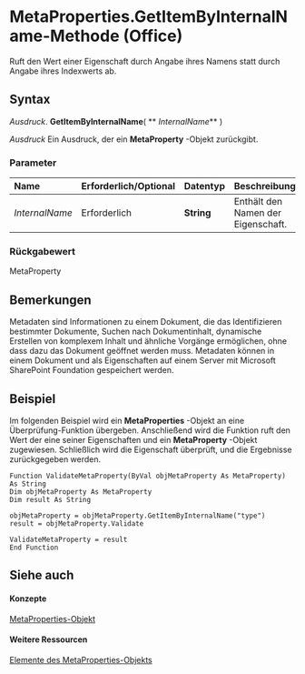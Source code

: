 
# MetaProperties.GetItemByInternalName-Methode (Office)

Ruft den Wert einer Eigenschaft durch Angabe ihres Namens statt durch Angabe ihres Indexwerts ab.


## Syntax

 _Ausdruck_. **GetItemByInternalName**( ** _InternalName_** )

 _Ausdruck_ Ein Ausdruck, der ein **MetaProperty** -Objekt zurückgibt.


### Parameter



|**Name**|**Erforderlich/Optional**|**Datentyp**|**Beschreibung**|
|:-----|:-----|:-----|:-----|
| _InternalName_|Erforderlich|**String**|Enthält den Namen der Eigenschaft.|

### Rückgabewert

MetaProperty


## Bemerkungen

Metadaten sind Informationen zu einem Dokument, die das Identifizieren bestimmter Dokumente, Suchen nach Dokumentinhalt, dynamische Erstellen von komplexem Inhalt und ähnliche Vorgänge ermöglichen, ohne dass dazu das Dokument geöffnet werden muss. Metadaten können in einem Dokument und als Eigenschaften auf einem Server mit Microsoft SharePoint Foundation gespeichert werden.


## Beispiel

Im folgenden Beispiel wird ein  **MetaProperties** -Objekt an eine Überprüfung-Funktion übergeben. Anschließend wird die Funktion ruft den Wert der eine seiner Eigenschaften und ein **MetaProperty** -Objekt zugewiesen. Schließlich wird die Eigenschaft überprüft, und die Ergebnisse zurückgegeben werden.


```
Function ValidateMetaProperty(ByVal objMetaProperty As MetaProperty) As String 
Dim objMetaProperty As MetaProperty 
Dim result As String 
 
objMetaProperty = objMetaProperty.GetItemByInternalName("type") 
result = objMetaProperty.Validate 
 
ValidateMetaProperty = result 
End Function
```


## Siehe auch


#### Konzepte


[MetaProperties-Objekt](957a6e06-3348-b180-3655-06ffbfb69e12.md)
#### Weitere Ressourcen


[Elemente des MetaProperties-Objekts](http://msdn.microsoft.com/library/0e2efa13-130c-59ad-07ee-8499f502064a%28Office.15%29.aspx)